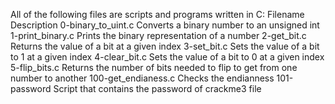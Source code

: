 All of the following files are scripts and programs written in C:
Filename Description
0-binary_to_uint.c Converts a binary number to an unsigned int
1-print_binary.c Prints the binary representation of a number
2-get_bit.c Returns the value of a bit at a given index
3-set_bit.c Sets the value of a bit to 1 at a given index
4-clear_bit.c Sets the value of a bit to 0 at a given index
5-flip_bits.c Returns the number of bits needed to flip to get from one number to another
100-get_endianess.c Checks the endianness
101-password Script that contains the password of crackme3 file 
